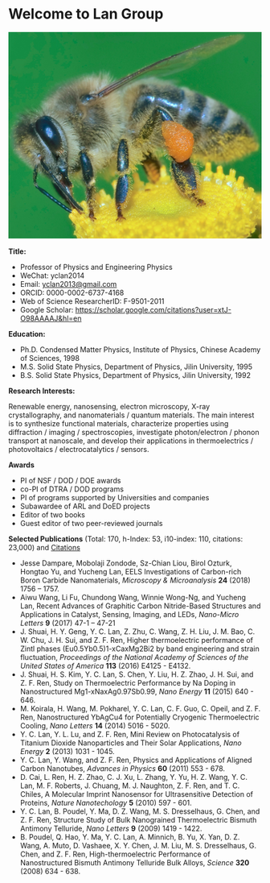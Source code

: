 # Welcome to Lan Group

![logo](HoneyBee_1M.jpg)

**Title:** 
  - Professor of Physics and Engineering Physics
  - WeChat: yclan2014
  - Email: yclan2013@gmail.com
  - ORCID: 0000-0002-6737-4168
  - Web of Science ResearcherID: F-9501-2011
  - Google Scholar: https://scholar.google.com/citations?user=xtJ-O98AAAAJ&hl=en

**Education:**
  - Ph.D. Condensed Matter Physics, Institute of Physics, Chinese Academy of Sciences, 1998
  - M.S. Solid State Physics, Department of Physics, Jilin University, 1995
  - B.S. Solid State Physics, Department of Physics, Jilin University, 1992

**Research Interests:**

Renewable energy, nanosensing, electron microscopy, X-ray crystallography, and nanomaterials / quantum materials. The main interest is to synthesize functional materials, characterize properties using diffraction / imaging / spectroscopies, investigate photon/electron / phonon transport at nanoscale, and develop their applications in thermoelectrics / photovoltaics / electrocatalytics / sensors.  


**Awards**
  - PI of NSF / DOD /  DOE awards
  - co-PI of DTRA / DOD programs
  - PI of programs supported by Universities and companies
  - Subawardee of ARL and DoED projects
  - Editor of two books
  - Guest editor of two peer-reviewed journals


**Selected Publications** (Total: 170, h-Index: 53, i10-index: 110, citations: 23,000) and [Citations](https://scholar.google.com/citations?user=xtJ-O98AAAAJ&hl=en)

  - Jesse Dampare, Mobolaji Zondode, Sz-Chian Liou, Birol Ozturk, Hongtao Yu, and Yucheng Lan, EELS Investigations of Carbon-rich Boron Carbide Nanomaterials, _Microscopy & Microanalysis_ **24** (2018) 1756 – 1757.
  - Aiwu Wang, Li Fu, Chundong Wang, Winnie Wong-Ng, and Yucheng Lan, Recent Advances of Graphitic Carbon Nitride-Based Structures and Applications in Catalyst, Sensing, Imaging, and LEDs, _Nano-Micro Letters_ **9** (2017) 47-1 – 47-21
  - J. Shuai, H. Y. Geng, Y. C. Lan, Z. Zhu, C. Wang, Z. H. Liu, J. M. Bao, C. W. Chu, J. H. Sui, and Z. F. Ren, Higher thermoelectric performance of Zintl phases (Eu0.5Yb0.5)1-xCaxMg2Bi2 by band engineering and strain fluctuation, _Proceedings of the National Academy of Sciences of the United States of America_ **113** (2016) E4125 - E4132.
  - J. Shuai, H. S. Kim, Y. C. Lan, S. Chen, Y. Liu, H. Z. Zhao, J. H. Sui, and Z. F. Ren, Study on Thermoelectric Performance by Na Doping in Nanostructured Mg1-xNaxAg0.97Sb0.99, _Nano Energy_ **11** (2015) 640 - 646.
  - M. Koirala, H. Wang, M. Pokharel, Y. C. Lan, C. F. Guo, C. Opeil, and Z. F. Ren, Nanostructured YbAgCu4 for Potentially Cryogenic Thermoelectric Cooling, _Nano Letters_ **14** (2014) 5016 - 5020.
  - Y. C. Lan, Y. L. Lu, and Z. F. Ren, Mini Review on Photocatalysis of Titanium Dioxide Nanoparticles and Their Solar Applications, _Nano Energy_ **2** (2013) 1031 - 1045.
  - Y. C. Lan, Y. Wang, and Z. F. Ren, Physics and Applications of Aligned Carbon Nanotubes, _Advances in Physics_ **60** (2011) 553 - 678.
  - D. Cai, L. Ren, H. Z. Zhao, C. J. Xu, L. Zhang, Y. Yu, H. Z. Wang, Y. C. Lan, M. F. Roberts, J. Chuang, M. J. Naughton, Z. F. Ren, and T. C. Chiles, A Molecular Imprint Nanosensor for Ultrasensitive Detection of Proteins, _Nature Nanotechology_ **5** (2010) 597 - 601.
  - Y. C. Lan, B. Poudel, Y. Ma, D. Z. Wang, M. S. Dresselhaus, G. Chen, and Z. F. Ren, Structure Study of Bulk Nanograined Thermoelectric Bismuth Antimony Telluride, _Nano Letters_ **9** (2009) 1419 - 1422.
  - B. Poudel, Q. Hao, Y. Ma, Y. C. Lan, A. Minnich, B. Yu, X. Yan, D. Z. Wang, A. Muto, D. Vashaee, X. Y. Chen, J. M. Liu, M. S. Dresselhaus, G. Chen, and Z. F. Ren, High-thermoelectric Performance of Nanostructured Bismuth Antimony Telluride Bulk Alloys, _Science_ **320** (2008) 634 - 638.
